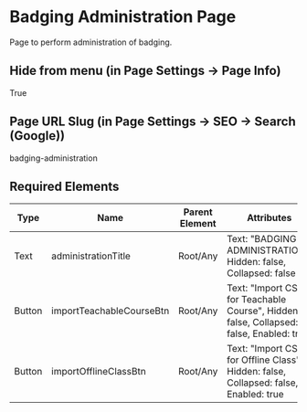 # Badging Administration Page
Page to perform administration of badging.

## Hide from menu (in Page Settings -> Page Info)
True

## Page URL Slug (in Page Settings -> SEO -> Search (Google))
badging-administration

## Required Elements
| Type                 | Name                       | Parent Element    | Attributes                                        |
|----------------------|----------------------------|-------------------|--------------------------------|
| Text                 | administrationTitle        | Root/Any          | Text: "BADGING ADMINISTRATION", Hidden: false, Collapsed: false |
| Button               | importTeachableCourseBtn   | Root/Any          | Text: "Import CSV for Teachable Course", Hidden: false, Collapsed: false, Enabled: true |
| Button               | importOfflineClassBtn      | Root/Any          | Text: "Import CSV for Offline Class", Hidden: false, Collapsed: false, Enabled: true |
